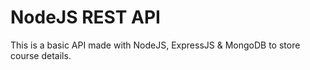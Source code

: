 # NodeJS REST API

This is a basic API made with NodeJS, ExpressJS & MongoDB to store course details.


